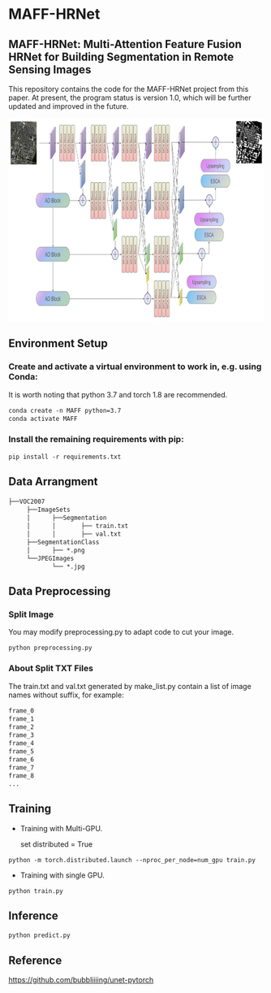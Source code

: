 # MAFF-HRNet
## MAFF-HRNet: Multi-Attention Feature Fusion HRNet for Building Segmentation in Remote Sensing Images
This repository contains the code for the MAFF-HRNet project from this paper. At present, the program status is version 1.0, which will be further updated and improved in the future.

<img src="https://github.com/ZhihaoChe/MAFF-HRNet/blob/master/img/structure.jpg" width="800" height="400">

## Environment Setup
### Create and activate a virtual environment to work in, e.g. using Conda:
It is worth noting that python 3.7 and torch 1.8 are recommended.
```
conda create -n MAFF python=3.7
conda activate MAFF
```
### Install the remaining requirements with pip:
```
pip install -r requirements.txt
```
## Data Arrangment
```
├──VOC2007
     ├──ImageSets
     │      ├──Segmentation
     │      │       ├── train.txt
     │      │       ├── val.txt
     ├──SegmentationClass
     │      ├── *.png
     └──JPEGImages
            └── *.jpg
```
## Data Preprocessing
### Split Image
You may modify preprocessing.py to adapt code to cut your image.
```
python preprocessing.py
```
### About Split TXT Files
The train.txt and val.txt generated by make_list.py contain a list of image names without suffix, for example:
```
frame_0
frame_1
frame_2
frame_3
frame_4
frame_5
frame_6
frame_7
frame_8
...
```
## Training
- Training with Multi-GPU.  

  set distributed = True
```
python -m torch.distributed.launch --nproc_per_node=num_gpu train.py
```
- Training with single GPU.
```
python train.py
```
## Inference
```
python predict.py
```
## Reference
https://github.com/bubbliiiing/unet-pytorch
